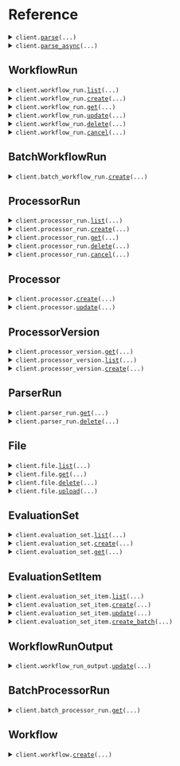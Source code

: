 # Reference
<details><summary><code>client.<a href="src/extend_ai/client.py">parse</a>(...)</code></summary>
<dl>
<dd>

#### 📝 Description

<dl>
<dd>

<dl>
<dd>

Parse files to get cleaned, chunked target content (e.g. markdown).

The Parse endpoint allows you to convert documents into structured, machine-readable formats with fine-grained control over the parsing process. This endpoint is ideal for extracting cleaned document content to be used as context for downstream processing, e.g. RAG pipelines, custom ingestion pipelines, embeddings classification, etc.

For more details, see the [Parse File guide](/product/parsing/parse).
</dd>
</dl>
</dd>
</dl>

#### 🔌 Usage

<dl>
<dd>

<dl>
<dd>

```python
from extend_ai import Extend
from extend_ai import ParseRequestFile
client = Extend(token="YOUR_TOKEN", )
client.parse(response_type="json", file=ParseRequestFile(), )

```
</dd>
</dl>
</dd>
</dl>

#### ⚙️ Parameters

<dl>
<dd>

<dl>
<dd>

**file:** `ParseRequestFile` — A file object containing either a URL or a fileId.
    
</dd>
</dl>

<dl>
<dd>

**response_type:** `typing.Optional[ParseRequestResponseType]` 

Controls the format of the response chunks. Defaults to `json` if not specified.
* `json` - Returns parsed outputs in the response body
* `url` - Return a presigned URL to the parsed content in the response body
    
</dd>
</dl>

<dl>
<dd>

**config:** `typing.Optional[ParseConfig]` 
    
</dd>
</dl>

<dl>
<dd>

**request_options:** `typing.Optional[RequestOptions]` — Request-specific configuration.
    
</dd>
</dl>
</dd>
</dl>


</dd>
</dl>
</details>

<details><summary><code>client.<a href="src/extend_ai/client.py">parse_async</a>(...)</code></summary>
<dl>
<dd>

#### 📝 Description

<dl>
<dd>

<dl>
<dd>

Parse files **asynchronously** to get cleaned, chunked target content (e.g. markdown).

The Parse Async endpoint allows you to convert documents into structured, machine-readable formats with fine-grained control over the parsing process. This endpoint is ideal for extracting cleaned document content to be used as context for downstream processing, e.g. RAG pipelines, custom ingestion pipelines, embeddings classification, etc.

Parse files asynchronously and get a parser run ID that can be used to check status and retrieve results with the [Get Parser Run](https://docs.extend.ai/2025-04-21/developers/api-reference/parse-endpoints/get-parser-run) endpoint.

This is useful for:
* Large files that may take longer to process
* Avoiding timeout issues with synchronous parsing.

For more details, see the [Parse File guide](/product/parsing/parse).
</dd>
</dl>
</dd>
</dl>

#### 🔌 Usage

<dl>
<dd>

<dl>
<dd>

```python
from extend_ai import Extend
from extend_ai import ParseAsyncRequestFile
client = Extend(token="YOUR_TOKEN", )
client.parse_async(file=ParseAsyncRequestFile(), )

```
</dd>
</dl>
</dd>
</dl>

#### ⚙️ Parameters

<dl>
<dd>

<dl>
<dd>

**file:** `ParseAsyncRequestFile` — A file object containing either a URL or a fileId.
    
</dd>
</dl>

<dl>
<dd>

**config:** `typing.Optional[ParseConfig]` 
    
</dd>
</dl>

<dl>
<dd>

**request_options:** `typing.Optional[RequestOptions]` — Request-specific configuration.
    
</dd>
</dl>
</dd>
</dl>


</dd>
</dl>
</details>

## WorkflowRun
<details><summary><code>client.workflow_run.<a href="src/extend_ai/workflow_run/client.py">list</a>(...)</code></summary>
<dl>
<dd>

#### 📝 Description

<dl>
<dd>

<dl>
<dd>

List runs of a Workflow. Workflows are sequences of steps that process files and data in a specific order to achieve a desired outcome. A WorkflowRun represents a single execution of a workflow against a file.
</dd>
</dl>
</dd>
</dl>

#### 🔌 Usage

<dl>
<dd>

<dl>
<dd>

```python
from extend_ai import Extend
client = Extend(token="YOUR_TOKEN", )
client.workflow_run.list(status="PENDING", workflow_id='workflowId', batch_id='batchId', file_name_contains='fileNameContains', sort_by="updatedAt", sort_dir="asc", next_page_token='xK9mLPqRtN3vS8wF5hB2cQ==:zWvUxYjM4nKpL7aDgE9HbTcR2mAyX3/Q+CNkfBSw1dZ=', max_page_size=1, )

```
</dd>
</dl>
</dd>
</dl>

#### ⚙️ Parameters

<dl>
<dd>

<dl>
<dd>

**status:** `typing.Optional[WorkflowStatus]` 

Filters workflow runs by their status. If not provided, no filter is applied.

 The status of a workflow run:
 * `"PENDING"` - The workflow run has not started yet
 * `"PROCESSING"` - The workflow run is in progress
 * `"NEEDS_REVIEW"` - The workflow run requires manual review
 * `"REJECTED"` - The workflow run was rejected during manual review
 * `"PROCESSED"` - The workflow run completed successfully
 * `"FAILED"` - The workflow run encountered an error
 * `"CANCELLED"` - The workflow run was cancelled
 * `"CANCELLING"` - The workflow run is being cancelled
    
</dd>
</dl>

<dl>
<dd>

**workflow_id:** `typing.Optional[str]` 

Filters workflow runs by the workflow ID. If not provided, runs for all workflows are returned.

Example: `"workflow_BMdfq_yWM3sT-ZzvCnA3f"`
    
</dd>
</dl>

<dl>
<dd>

**batch_id:** `typing.Optional[str]` 

Filters workflow runs by the batch ID. This is useful for fetching all runs for a given batch created via the [Batch Run Workflow](/developers/api-reference/workflow-endpoints/batch-run-workflow) endpoint.

Example: `"batch_7Ws31-F5"`
    
</dd>
</dl>

<dl>
<dd>

**file_name_contains:** `typing.Optional[str]` 

Filters workflow runs by the name of the file. Only returns workflow runs where the file name contains this string.

Example: `"invoice"`
    
</dd>
</dl>

<dl>
<dd>

**sort_by:** `typing.Optional[SortByEnum]` — Sorts the workflow runs by the given field.
    
</dd>
</dl>

<dl>
<dd>

**sort_dir:** `typing.Optional[SortDirEnum]` — Sorts the workflow runs in ascending or descending order. Ascending order means the earliest workflow run is returned first.
    
</dd>
</dl>

<dl>
<dd>

**next_page_token:** `typing.Optional[NextPageToken]` 
    
</dd>
</dl>

<dl>
<dd>

**max_page_size:** `typing.Optional[MaxPageSize]` 
    
</dd>
</dl>

<dl>
<dd>

**request_options:** `typing.Optional[RequestOptions]` — Request-specific configuration.
    
</dd>
</dl>
</dd>
</dl>


</dd>
</dl>
</details>

<details><summary><code>client.workflow_run.<a href="src/extend_ai/workflow_run/client.py">create</a>(...)</code></summary>
<dl>
<dd>

#### 📝 Description

<dl>
<dd>

<dl>
<dd>

Run a Workflow with files. A Workflow is a sequence of steps that process files and data in a specific order to achieve a desired outcome. A WorkflowRun will be created for each file processed. A WorkflowRun represents a single execution of a workflow against a file.
</dd>
</dl>
</dd>
</dl>

#### 🔌 Usage

<dl>
<dd>

<dl>
<dd>

```python
from extend_ai import Extend
client = Extend(token="YOUR_TOKEN", )
client.workflow_run.create(workflow_id='workflow_id_here', )

```
</dd>
</dl>
</dd>
</dl>

#### ⚙️ Parameters

<dl>
<dd>

<dl>
<dd>

**workflow_id:** `str` 

The ID of the workflow to run.

Example: `"workflow_BMdfq_yWM3sT-ZzvCnA3f"`
    
</dd>
</dl>

<dl>
<dd>

**files:** `typing.Optional[typing.Sequence[WorkflowRunFileInput]]` — An array of files to process through the workflow. Either the `files` array or `rawTexts` array must be provided. Supported file types can be found [here](/product/general/supported-file-types). There is a limit if 50 files that can be processed at once using this endpoint. If you wish to process more at a time, consider using the [Batch Run Workflow](/developers/api-reference/workflow-endpoints/batch-run-workflow) endpoint.
    
</dd>
</dl>

<dl>
<dd>

**raw_texts:** `typing.Optional[typing.Sequence[str]]` — An array of raw strings. Can be used in place of files when passing raw data. The raw data will be converted to `.txt` files and run through the workflow. If the data follows a specific format, it is recommended to use the files parameter instead. Either `files` or `rawTexts` must be provided.
    
</dd>
</dl>

<dl>
<dd>

**version:** `typing.Optional[str]` 

An optional version of the workflow that files will be run through. This number can be found when viewing the workflow on the Extend platform. When a version number is not supplied, the most recent published version of the workflow will be used. If no published versions exist, the draft version will be used. To run the `"draft"` version of a workflow, use `"draft"` as the version.

Examples:
- `"3"` - Run version 3 of the workflow
- `"draft"` - Run the draft version of the workflow
    
</dd>
</dl>

<dl>
<dd>

**priority:** `typing.Optional[int]` — An optional value used to determine the relative order of WorkflowRuns when rate limiting is in effect. Lower values will be prioritized before higher values.
    
</dd>
</dl>

<dl>
<dd>

**metadata:** `typing.Optional[JsonObject]` — A optional metadata object that can be assigned to a specific WorkflowRun to help identify it. It will be returned in the response and webhooks. You can place any arbitrary `key : value` pairs in this object.
    
</dd>
</dl>

<dl>
<dd>

**request_options:** `typing.Optional[RequestOptions]` — Request-specific configuration.
    
</dd>
</dl>
</dd>
</dl>


</dd>
</dl>
</details>

<details><summary><code>client.workflow_run.<a href="src/extend_ai/workflow_run/client.py">get</a>(...)</code></summary>
<dl>
<dd>

#### 📝 Description

<dl>
<dd>

<dl>
<dd>

Once a workflow has been run, you can check the status and output of a specific WorkflowRun.
</dd>
</dl>
</dd>
</dl>

#### 🔌 Usage

<dl>
<dd>

<dl>
<dd>

```python
from extend_ai import Extend
client = Extend(token="YOUR_TOKEN", )
client.workflow_run.get(workflow_run_id='workflow_run_id_here', )

```
</dd>
</dl>
</dd>
</dl>

#### ⚙️ Parameters

<dl>
<dd>

<dl>
<dd>

**workflow_run_id:** `str` 

The ID of the WorkflowRun that was outputted after a Workflow was run through the API.

Example: `"workflow_run_8k9m-xyzAB_Pqrst-Nvw4"`
    
</dd>
</dl>

<dl>
<dd>

**request_options:** `typing.Optional[RequestOptions]` — Request-specific configuration.
    
</dd>
</dl>
</dd>
</dl>


</dd>
</dl>
</details>

<details><summary><code>client.workflow_run.<a href="src/extend_ai/workflow_run/client.py">update</a>(...)</code></summary>
<dl>
<dd>

#### 📝 Description

<dl>
<dd>

<dl>
<dd>

You can update the name and metadata of an in progress WorkflowRun at any time using this endpoint.
</dd>
</dl>
</dd>
</dl>

#### 🔌 Usage

<dl>
<dd>

<dl>
<dd>

```python
from extend_ai import Extend
client = Extend(token="YOUR_TOKEN", )
client.workflow_run.update(workflow_run_id='workflow_run_id_here', )

```
</dd>
</dl>
</dd>
</dl>

#### ⚙️ Parameters

<dl>
<dd>

<dl>
<dd>

**workflow_run_id:** `str` 

The ID of the WorkflowRun. This ID will start with "workflow_run". This ID can be found in the API response when creating a Workflow Run, or in the "history" tab of a workflow on the Extend platform.

Example: `"workflow_run_8k9m-xyzAB_Pqrst-Nvw4"`
    
</dd>
</dl>

<dl>
<dd>

**name:** `typing.Optional[str]` — An optional name that can be assigned to a specific WorkflowRun
    
</dd>
</dl>

<dl>
<dd>

**metadata:** `typing.Optional[JsonObject]` 

A metadata object that can be assigned to a specific WorkflowRun. If metadata already exists on this WorkflowRun, the newly incoming metadata will be merged with the existing metadata, with the incoming metadata taking field precedence.

You can include any arbitrary `key : value` pairs in this object.
    
</dd>
</dl>

<dl>
<dd>

**request_options:** `typing.Optional[RequestOptions]` — Request-specific configuration.
    
</dd>
</dl>
</dd>
</dl>


</dd>
</dl>
</details>

<details><summary><code>client.workflow_run.<a href="src/extend_ai/workflow_run/client.py">delete</a>(...)</code></summary>
<dl>
<dd>

#### 📝 Description

<dl>
<dd>

<dl>
<dd>

Delete a workflow run and all associated data from Extend. This operation is permanent and cannot be undone.

This endpoint can be used if you'd like to manage data retention on your own rather than automated data retention policies. Or make one-off deletions for your downstream customers.
</dd>
</dl>
</dd>
</dl>

#### 🔌 Usage

<dl>
<dd>

<dl>
<dd>

```python
from extend_ai import Extend
client = Extend(token="YOUR_TOKEN", )
client.workflow_run.delete(workflow_run_id='workflow_run_id_here', )

```
</dd>
</dl>
</dd>
</dl>

#### ⚙️ Parameters

<dl>
<dd>

<dl>
<dd>

**workflow_run_id:** `str` 

The ID of the workflow run to delete.

Example: `"workflow_run_xKm9pNv3qWsY_jL2tR5Dh"`
    
</dd>
</dl>

<dl>
<dd>

**request_options:** `typing.Optional[RequestOptions]` — Request-specific configuration.
    
</dd>
</dl>
</dd>
</dl>


</dd>
</dl>
</details>

<details><summary><code>client.workflow_run.<a href="src/extend_ai/workflow_run/client.py">cancel</a>(...)</code></summary>
<dl>
<dd>

#### 📝 Description

<dl>
<dd>

<dl>
<dd>

Cancel a running workflow run by its ID. This endpoint allows you to stop a workflow run that is currently in progress.

Note: Only workflow runs with a status of `PROCESSING` or `PENDING` can be cancelled. Workflow runs that are completed, failed, in review, rejected, or already cancelled cannot be cancelled.
</dd>
</dl>
</dd>
</dl>

#### 🔌 Usage

<dl>
<dd>

<dl>
<dd>

```python
from extend_ai import Extend
client = Extend(token="YOUR_TOKEN", )
client.workflow_run.cancel(workflow_run_id='workflow_run_id_here', )

```
</dd>
</dl>
</dd>
</dl>

#### ⚙️ Parameters

<dl>
<dd>

<dl>
<dd>

**workflow_run_id:** `str` 

The ID of the workflow run to cancel.

Example: `"workflow_run_xKm9pNv3qWsY_jL2tR5Dh"`
    
</dd>
</dl>

<dl>
<dd>

**request_options:** `typing.Optional[RequestOptions]` — Request-specific configuration.
    
</dd>
</dl>
</dd>
</dl>


</dd>
</dl>
</details>

## BatchWorkflowRun
<details><summary><code>client.batch_workflow_run.<a href="src/extend_ai/batch_workflow_run/client.py">create</a>(...)</code></summary>
<dl>
<dd>

#### 📝 Description

<dl>
<dd>

<dl>
<dd>

This endpoint allows you to efficiently initiate large batches of workflow runs in a single request (up to 1,000 in a single request, but you can queue up multiple batches in rapid succession). It accepts an array of inputs, each containing a file and metadata pair. The primary use case for this endpoint is for doing large bulk runs of >1000 files at a time that can process over the course of a few hours without needing to manage rate limits that would likely occur using the primary run endpoint.

Unlike the single [Run Workflow](/developers/api-reference/workflow-endpoints/run-workflow) endpoint which returns the details of the created workflow runs immediately, this batch endpoint returns a `batchId`.

Our recommended usage pattern is to integrate with [Webhooks](/product/webhooks/configuration) for consuming results, using the `metadata` and `batchId` to match up results to the original inputs in your downstream systems. However, you can integrate in a polling mechanism by using a combination of the [List Workflow Runs](https://docs.extend.ai/2025-04-21/developers/api-reference/workflow-endpoints/list-workflow-runs) endpoint to fetch all runs via a batch, and then [Get Workflow Run](https://docs.extend.ai/2025-04-21/developers/api-reference/workflow-endpoints/get-workflow-run) to fetch the full outputs each run.

**Priority:** All workflow runs created through this batch endpoint are automatically assigned a priority of 90.

**Processing and Monitoring:**
Upon successful submission, the endpoint returns a `batchId`. The individual workflow runs are then queued for processing.

- **Monitoring:** Track the progress and consume results of individual runs using [Webhooks](/product/webhooks/configuration). Subscribe to events like `workflow_run.completed`, `workflow_run.failed`, etc. The webhook payload for these events will include the corresponding `batchId` and the `metadata` you provided for each input.
- **Fetching Results:** You can also use the [List Workflow Runs](https://docs.extend.ai/2025-04-21/developers/api-reference/workflow-endpoints/list-workflow-runs) endpoint and filter using the `batchId` query param.
</dd>
</dl>
</dd>
</dl>

#### 🔌 Usage

<dl>
<dd>

<dl>
<dd>

```python
from extend_ai import Extend
from extend_ai.batch_workflow_run import BatchWorkflowRunCreateRequestInputsItem
client = Extend(token="YOUR_TOKEN", )
client.batch_workflow_run.create(workflow_id='workflow_id_here', inputs=[BatchWorkflowRunCreateRequestInputsItem()], )

```
</dd>
</dl>
</dd>
</dl>

#### ⚙️ Parameters

<dl>
<dd>

<dl>
<dd>

**workflow_id:** `str` 

The ID of the workflow to run. This ID will start with "workflow_". This ID can be found viewing the workflow on the Extend platform.

Example: `"workflow_BMdfq_yWM3sT-ZzvCnA3f"`
    
</dd>
</dl>

<dl>
<dd>

**inputs:** `typing.Sequence[BatchWorkflowRunCreateRequestInputsItem]` — An array of input objects to be processed by the workflow. Each object represents a single workflow run to be created. The array must contain at least 1 input and at most 1000 inputs.
    
</dd>
</dl>

<dl>
<dd>

**version:** `typing.Optional[str]` — An optional version of the workflow to use. This can be a specific version number (e.g., `"1"`, `"2"`) found on the Extend platform, or `"draft"` to use the current unpublished draft version. When a version is not supplied, the latest deployed version of the workflow will be used. If no deployed version exists, the draft version will be used.
    
</dd>
</dl>

<dl>
<dd>

**request_options:** `typing.Optional[RequestOptions]` — Request-specific configuration.
    
</dd>
</dl>
</dd>
</dl>


</dd>
</dl>
</details>

## ProcessorRun
<details><summary><code>client.processor_run.<a href="src/extend_ai/processor_run/client.py">list</a>(...)</code></summary>
<dl>
<dd>

#### 📝 Description

<dl>
<dd>

<dl>
<dd>

List runs of a Processor. A ProcessorRun represents a single execution of a processor against a file.
</dd>
</dl>
</dd>
</dl>

#### 🔌 Usage

<dl>
<dd>

<dl>
<dd>

```python
from extend_ai import Extend
client = Extend(token="YOUR_TOKEN", )
client.processor_run.list(status="PENDING", processor_id='processorId', processor_type="EXTRACT", source_id='sourceId', source="ADMIN", file_name_contains='fileNameContains', sort_by="updatedAt", sort_dir="asc", next_page_token='xK9mLPqRtN3vS8wF5hB2cQ==:zWvUxYjM4nKpL7aDgE9HbTcR2mAyX3/Q+CNkfBSw1dZ=', max_page_size=1, )

```
</dd>
</dl>
</dd>
</dl>

#### ⚙️ Parameters

<dl>
<dd>

<dl>
<dd>

**status:** `typing.Optional[ProcessorStatus]` 

Filters processor runs by their status. If not provided, no filter is applied.

 The status of a processor run:
 * `"PENDING"` - The processor run has not started yet
 * `"PROCESSING"` - The processor run is in progress
 * `"PROCESSED"` - The processor run completed successfully
 * `"FAILED"` - The processor run encountered an error
 * `"CANCELLED"` - The processor run was cancelled
    
</dd>
</dl>

<dl>
<dd>

**processor_id:** `typing.Optional[str]` 

Filters processor runs by the processor ID. If not provided, runs for all processors are returned.

Example: `"dp_BMdfq_yWM3sT-ZzvCnA3f"`
    
</dd>
</dl>

<dl>
<dd>

**processor_type:** `typing.Optional[ProcessorType]` 

Filters processor runs by the processor type. If not provided, runs for all processor types are returned.

Example: `"EXTRACT"`
    
</dd>
</dl>

<dl>
<dd>

**source_id:** `typing.Optional[str]` 

Filters processor runs by the source ID. The source ID corresponds to the entity that created the processor run.

Example: `"workflow_run_123"`
    
</dd>
</dl>

<dl>
<dd>

**source:** `typing.Optional[ProcessorRunListRequestSource]` 

Filters processor runs by the source that created them. If not provided, runs from all sources are returned.

The source of the processor run:
* `"ADMIN"` - Created by admin
* `"BATCH_PROCESSOR_RUN"` - Created from a batch processor run
* `"PLAYGROUND"` - Created from playground
* `"WORKFLOW_CONFIGURATION"` - Created from workflow configuration
* `"WORKFLOW_RUN"` - Created from a workflow run
* `"STUDIO"` - Created from Studio
* `"API"` - Created via API
 
    
</dd>
</dl>

<dl>
<dd>

**file_name_contains:** `typing.Optional[str]` 

Filters processor runs by the name of the file. Only returns processor runs where the file name contains this string.

Example: `"invoice"`
    
</dd>
</dl>

<dl>
<dd>

**sort_by:** `typing.Optional[SortByEnum]` — Sorts the processor runs by the given field.
    
</dd>
</dl>

<dl>
<dd>

**sort_dir:** `typing.Optional[SortDirEnum]` — Sorts the processor runs in ascending or descending order. Ascending order means the earliest processor run is returned first.
    
</dd>
</dl>

<dl>
<dd>

**next_page_token:** `typing.Optional[NextPageToken]` 
    
</dd>
</dl>

<dl>
<dd>

**max_page_size:** `typing.Optional[MaxPageSize]` 
    
</dd>
</dl>

<dl>
<dd>

**request_options:** `typing.Optional[RequestOptions]` — Request-specific configuration.
    
</dd>
</dl>
</dd>
</dl>


</dd>
</dl>
</details>

<details><summary><code>client.processor_run.<a href="src/extend_ai/processor_run/client.py">create</a>(...)</code></summary>
<dl>
<dd>

#### 📝 Description

<dl>
<dd>

<dl>
<dd>

Run processors (extraction, classification, splitting, etc.) on a given document.

**Synchronous vs Asynchronous Processing:**
- **Asynchronous (default)**: Returns immediately with `PROCESSING` status. Use webhooks or polling to get results.
- **Synchronous**: Set `sync: true` to wait for completion and get final results in the response (5-minute timeout).

**For asynchronous processing:**
- You can [configure webhooks](https://docs.extend.ai/2025-04-21/developers/webhooks/configuration) to receive notifications when a processor run is complete or failed.
- Or you can [poll the get endpoint](https://docs.extend.ai/2025-04-21/developers/api-reference/processor-endpoints/get-processor-run) for updates on the status of the processor run.
</dd>
</dl>
</dd>
</dl>

#### 🔌 Usage

<dl>
<dd>

<dl>
<dd>

```python
from extend_ai import Extend
client = Extend(token="YOUR_TOKEN", )
client.processor_run.create(processor_id='processor_id_here', )

```
</dd>
</dl>
</dd>
</dl>

#### ⚙️ Parameters

<dl>
<dd>

<dl>
<dd>

**processor_id:** `ProcessorId` 
    
</dd>
</dl>

<dl>
<dd>

**version:** `typing.Optional[str]` 

An optional version of the processor to use. When not supplied, the most recent published version of the processor will be used. Special values include:
- `"latest"` for the most recent published version. If there are no published versions, the draft version will be used.
- `"draft"` for the draft version.
- Specific version numbers corresponding to versions your team has published, e.g. `"1.0"`, `"2.2"`, etc.
    
</dd>
</dl>

<dl>
<dd>

**file:** `typing.Optional[ProcessorRunFileInput]` — The file to be processed. One of `file` or `rawText` must be provided. Supported file types can be found [here](/product/general/supported-file-types).
    
</dd>
</dl>

<dl>
<dd>

**raw_text:** `typing.Optional[str]` — A raw string to be processed. Can be used in place of file when passing raw text data streams. One of `file` or `rawText` must be provided.
    
</dd>
</dl>

<dl>
<dd>

**sync:** `typing.Optional[bool]` 

Whether to run the processor synchronously. When `true`, the request will wait for the processor run to complete and return the final results. When `false` (default), the request returns immediately with a `PROCESSING` status, and you can poll for completion or use webhooks. For production use cases, we recommending leaving sync off and building around an async integration for more resiliency, unless your use case is predictably fast (e.g. sub < 30 seconds) run time or otherwise have integration constraints that require a synchronous API.

**Timeout**: Synchronous requests have a 5-minute timeout. If the processor run takes longer, it will continue processing asynchronously and you can retrieve the results via the GET endpoint.
    
</dd>
</dl>

<dl>
<dd>

**priority:** `typing.Optional[int]` — An optional value used to determine the relative order of ProcessorRuns when rate limiting is in effect. Lower values will be prioritized before higher values.
    
</dd>
</dl>

<dl>
<dd>

**metadata:** `typing.Optional[JsonObject]` — An optional object that can be passed in to identify the run of the document processor. It will be returned back to you in the response and webhooks.
    
</dd>
</dl>

<dl>
<dd>

**config:** `typing.Optional[ProcessorRunCreateRequestConfig]` — The configuration for the processor run. If this is provided, this config will be used. If not provided, the config for the specific version you provide will be used. The type of configuration must match the processor type.
    
</dd>
</dl>

<dl>
<dd>

**request_options:** `typing.Optional[RequestOptions]` — Request-specific configuration.
    
</dd>
</dl>
</dd>
</dl>


</dd>
</dl>
</details>

<details><summary><code>client.processor_run.<a href="src/extend_ai/processor_run/client.py">get</a>(...)</code></summary>
<dl>
<dd>

#### 📝 Description

<dl>
<dd>

<dl>
<dd>

Retrieve details about a specific processor run, including its status, outputs, and any edits made during review.

A common use case for this endpoint is to poll for the status and final output of an async processor run when using the [Run Processor](https://docs.extend.ai/2025-04-21/developers/api-reference/processor-endpoints/run-processor) endpoint. For instance, if you do not want to not configure webhooks to receive the output via completion/failure events.
</dd>
</dl>
</dd>
</dl>

#### 🔌 Usage

<dl>
<dd>

<dl>
<dd>

```python
from extend_ai import Extend
client = Extend(token="YOUR_TOKEN", )
client.processor_run.get(id='processor_run_id_here', )

```
</dd>
</dl>
</dd>
</dl>

#### ⚙️ Parameters

<dl>
<dd>

<dl>
<dd>

**id:** `str` 

The unique identifier for this processor run.

Example: `"dpr_Xj8mK2pL9nR4vT7qY5wZ"`
    
</dd>
</dl>

<dl>
<dd>

**request_options:** `typing.Optional[RequestOptions]` — Request-specific configuration.
    
</dd>
</dl>
</dd>
</dl>


</dd>
</dl>
</details>

<details><summary><code>client.processor_run.<a href="src/extend_ai/processor_run/client.py">delete</a>(...)</code></summary>
<dl>
<dd>

#### 📝 Description

<dl>
<dd>

<dl>
<dd>

Delete a processor run and all associated data from Extend. This operation is permanent and cannot be undone.

This endpoint can be used if you'd like to manage data retention on your own rather than automated data retention policies. Or make one-off deletions for your downstream customers.
</dd>
</dl>
</dd>
</dl>

#### 🔌 Usage

<dl>
<dd>

<dl>
<dd>

```python
from extend_ai import Extend
client = Extend(token="YOUR_TOKEN", )
client.processor_run.delete(id='processor_run_id_here', )

```
</dd>
</dl>
</dd>
</dl>

#### ⚙️ Parameters

<dl>
<dd>

<dl>
<dd>

**id:** `str` 

The ID of the processor run to delete.

Example: `"dpr_Xj8mK2pL9nR4vT7qY5wZ"`
    
</dd>
</dl>

<dl>
<dd>

**request_options:** `typing.Optional[RequestOptions]` — Request-specific configuration.
    
</dd>
</dl>
</dd>
</dl>


</dd>
</dl>
</details>

<details><summary><code>client.processor_run.<a href="src/extend_ai/processor_run/client.py">cancel</a>(...)</code></summary>
<dl>
<dd>

#### 📝 Description

<dl>
<dd>

<dl>
<dd>

Cancel a running processor run by its ID. This endpoint allows you to stop a processor run that is currently in progress.

Note: Only processor runs with a status of `"PROCESSING"` can be cancelled. Processor runs that have already completed, failed, or been cancelled cannot be cancelled again.
</dd>
</dl>
</dd>
</dl>

#### 🔌 Usage

<dl>
<dd>

<dl>
<dd>

```python
from extend_ai import Extend
client = Extend(token="YOUR_TOKEN", )
client.processor_run.cancel(id='processor_run_id_here', )

```
</dd>
</dl>
</dd>
</dl>

#### ⚙️ Parameters

<dl>
<dd>

<dl>
<dd>

**id:** `str` 

The unique identifier for the processor run to cancel.

Example: `"dpr_Xj8mK2pL9nR4vT7qY5wZ"`
    
</dd>
</dl>

<dl>
<dd>

**request_options:** `typing.Optional[RequestOptions]` — Request-specific configuration.
    
</dd>
</dl>
</dd>
</dl>


</dd>
</dl>
</details>

## Processor
<details><summary><code>client.processor.<a href="src/extend_ai/processor/client.py">create</a>(...)</code></summary>
<dl>
<dd>

#### 📝 Description

<dl>
<dd>

<dl>
<dd>

Create a new processor in Extend, optionally cloning from an existing processor
</dd>
</dl>
</dd>
</dl>

#### 🔌 Usage

<dl>
<dd>

<dl>
<dd>

```python
from extend_ai import Extend
client = Extend(token="YOUR_TOKEN", )
client.processor.create(name='My Processor Name', type="EXTRACT", )

```
</dd>
</dl>
</dd>
</dl>

#### ⚙️ Parameters

<dl>
<dd>

<dl>
<dd>

**name:** `str` — The name of the new processor
    
</dd>
</dl>

<dl>
<dd>

**type:** `ProcessorType` 
    
</dd>
</dl>

<dl>
<dd>

**clone_processor_id:** `typing.Optional[str]` 

The ID of an existing processor to clone. One of `cloneProcessorId` or `config` must be provided.

Example: `"dp_Xj8mK2pL9nR4vT7qY5wZ"`
    
</dd>
</dl>

<dl>
<dd>

**config:** `typing.Optional[ProcessorCreateRequestConfig]` — The configuration for the processor. The type of configuration must match the processor type. One of `cloneProcessorId` or `config` must be provided.
    
</dd>
</dl>

<dl>
<dd>

**request_options:** `typing.Optional[RequestOptions]` — Request-specific configuration.
    
</dd>
</dl>
</dd>
</dl>


</dd>
</dl>
</details>

<details><summary><code>client.processor.<a href="src/extend_ai/processor/client.py">update</a>(...)</code></summary>
<dl>
<dd>

#### 📝 Description

<dl>
<dd>

<dl>
<dd>

Update an existing processor in Extend
</dd>
</dl>
</dd>
</dl>

#### 🔌 Usage

<dl>
<dd>

<dl>
<dd>

```python
from extend_ai import Extend
client = Extend(token="YOUR_TOKEN", )
client.processor.update(id='processor_id_here', )

```
</dd>
</dl>
</dd>
</dl>

#### ⚙️ Parameters

<dl>
<dd>

<dl>
<dd>

**id:** `str` 

The ID of the processor to update.

Example: `"dp_Xj8mK2pL9nR4vT7qY5wZ"`
    
</dd>
</dl>

<dl>
<dd>

**name:** `typing.Optional[str]` — The new name for the processor
    
</dd>
</dl>

<dl>
<dd>

**config:** `typing.Optional[ProcessorUpdateRequestConfig]` 

The new configuration for the processor. The type of configuration must match the processor type:
* For classification processors, use `ClassificationConfig`
* For extraction processors, use `ExtractionConfig`
* For splitter processors, use `SplitterConfig`
    
</dd>
</dl>

<dl>
<dd>

**request_options:** `typing.Optional[RequestOptions]` — Request-specific configuration.
    
</dd>
</dl>
</dd>
</dl>


</dd>
</dl>
</details>

## ProcessorVersion
<details><summary><code>client.processor_version.<a href="src/extend_ai/processor_version/client.py">get</a>(...)</code></summary>
<dl>
<dd>

#### 📝 Description

<dl>
<dd>

<dl>
<dd>

Retrieve a specific version of a processor in Extend
</dd>
</dl>
</dd>
</dl>

#### 🔌 Usage

<dl>
<dd>

<dl>
<dd>

```python
from extend_ai import Extend
client = Extend(token="YOUR_TOKEN", )
client.processor_version.get(processor_id='processor_id_here', processor_version_id='processor_version_id_here', )

```
</dd>
</dl>
</dd>
</dl>

#### ⚙️ Parameters

<dl>
<dd>

<dl>
<dd>

**processor_id:** `str` 

The ID of the processor.

Example: `"dp_Xj8mK2pL9nR4vT7qY5wZ"`
    
</dd>
</dl>

<dl>
<dd>

**processor_version_id:** `str` 

The ID of the specific processor version to retrieve.

Example: `"dpv_QYk6jgHA_8CsO8rVWhyNC"`
    
</dd>
</dl>

<dl>
<dd>

**request_options:** `typing.Optional[RequestOptions]` — Request-specific configuration.
    
</dd>
</dl>
</dd>
</dl>


</dd>
</dl>
</details>

<details><summary><code>client.processor_version.<a href="src/extend_ai/processor_version/client.py">list</a>(...)</code></summary>
<dl>
<dd>

#### 📝 Description

<dl>
<dd>

<dl>
<dd>

This endpoint allows you to fetch all versions of a given processor, including the current `draft` version.

Versions are typically returned in descending order of creation (newest first), but this should be confirmed in the actual implementation.
The `draft` version is the latest unpublished version of the processor, which can be published to create a new version. It might not have any changes from the last published version.
</dd>
</dl>
</dd>
</dl>

#### 🔌 Usage

<dl>
<dd>

<dl>
<dd>

```python
from extend_ai import Extend
client = Extend(token="YOUR_TOKEN", )
client.processor_version.list(id='processor_id_here', )

```
</dd>
</dl>
</dd>
</dl>

#### ⚙️ Parameters

<dl>
<dd>

<dl>
<dd>

**id:** `str` 

The ID of the processor to retrieve versions for.

Example: `"dp_Xj8mK2pL9nR4vT7qY5wZ"`
    
</dd>
</dl>

<dl>
<dd>

**request_options:** `typing.Optional[RequestOptions]` — Request-specific configuration.
    
</dd>
</dl>
</dd>
</dl>


</dd>
</dl>
</details>

<details><summary><code>client.processor_version.<a href="src/extend_ai/processor_version/client.py">create</a>(...)</code></summary>
<dl>
<dd>

#### 📝 Description

<dl>
<dd>

<dl>
<dd>

This endpoint allows you to publish a new version of an existing processor. Publishing a new version creates a snapshot of the processor's current configuration and makes it available for use in workflows.

Publishing a new version does not automatically update existing workflows using this processor. You may need to manually update workflows to use the new version if desired.
</dd>
</dl>
</dd>
</dl>

#### 🔌 Usage

<dl>
<dd>

<dl>
<dd>

```python
from extend_ai import Extend
client = Extend(token="YOUR_TOKEN", )
client.processor_version.create(id='processor_id_here', release_type="major", )

```
</dd>
</dl>
</dd>
</dl>

#### ⚙️ Parameters

<dl>
<dd>

<dl>
<dd>

**id:** `str` 

The ID of the processor to publish a new version for.

Example: `"dp_Xj8mK2pL9nR4vT7qY5wZ"`
    
</dd>
</dl>

<dl>
<dd>

**release_type:** `ProcessorVersionCreateRequestReleaseType` — The type of release for this version. The two options are "major" and "minor", which will increment the version number accordingly.
    
</dd>
</dl>

<dl>
<dd>

**description:** `typing.Optional[str]` — A description of the changes in this version. This helps track the evolution of the processor over time.
    
</dd>
</dl>

<dl>
<dd>

**config:** `typing.Optional[ProcessorVersionCreateRequestConfig]` — The configuration for this version of the processor. The type of configuration must match the processor type.
    
</dd>
</dl>

<dl>
<dd>

**request_options:** `typing.Optional[RequestOptions]` — Request-specific configuration.
    
</dd>
</dl>
</dd>
</dl>


</dd>
</dl>
</details>

## ParserRun
<details><summary><code>client.parser_run.<a href="src/extend_ai/parser_run/client.py">get</a>(...)</code></summary>
<dl>
<dd>

#### 📝 Description

<dl>
<dd>

<dl>
<dd>

Retrieve the status and results of a parser run.

Use this endpoint to get results for a parser run that has already completed, or to check on the status of an asynchronous parser run initiated via the [Parse File Asynchronously](https://docs.extend.ai/2025-04-21/developers/api-reference/parse-endpoints/parse-file-async) endpoint.

If parsing is still in progress, you'll receive a response with just the status. Once complete, you'll receive the full parsed content in the response.
</dd>
</dl>
</dd>
</dl>

#### 🔌 Usage

<dl>
<dd>

<dl>
<dd>

```python
from extend_ai import Extend
client = Extend(token="YOUR_TOKEN", )
client.parser_run.get(id='parser_run_id_here', response_type="json", )

```
</dd>
</dl>
</dd>
</dl>

#### ⚙️ Parameters

<dl>
<dd>

<dl>
<dd>

**id:** `str` 

The unique identifier for the parser run.

Example: `"parser_run_xK9mLPqRtN3vS8wF5hB2cQ"`
    
</dd>
</dl>

<dl>
<dd>

**response_type:** `typing.Optional[ParserRunGetRequestResponseType]` 

Controls the format of the response chunks. Defaults to `json` if not specified.
* `json` - Returns chunks with inline content
* `url` - Returns chunks with presigned URLs to content instead of inline data
    
</dd>
</dl>

<dl>
<dd>

**request_options:** `typing.Optional[RequestOptions]` — Request-specific configuration.
    
</dd>
</dl>
</dd>
</dl>


</dd>
</dl>
</details>

<details><summary><code>client.parser_run.<a href="src/extend_ai/parser_run/client.py">delete</a>(...)</code></summary>
<dl>
<dd>

#### 📝 Description

<dl>
<dd>

<dl>
<dd>

Delete a parser run and all associated data from Extend. This operation is permanent and cannot be undone.

This endpoint can be used if you'd like to manage data retention on your own rather than automated data retention policies. Or make one-off deletions for your downstream customers.
</dd>
</dl>
</dd>
</dl>

#### 🔌 Usage

<dl>
<dd>

<dl>
<dd>

```python
from extend_ai import Extend
client = Extend(token="YOUR_TOKEN", )
client.parser_run.delete(id='parser_run_id_here', )

```
</dd>
</dl>
</dd>
</dl>

#### ⚙️ Parameters

<dl>
<dd>

<dl>
<dd>

**id:** `str` 

The ID of the parser run to delete.

Example: `"parser_run_xK9mLPqRtN3vS8wF5hB2cQ"`
    
</dd>
</dl>

<dl>
<dd>

**request_options:** `typing.Optional[RequestOptions]` — Request-specific configuration.
    
</dd>
</dl>
</dd>
</dl>


</dd>
</dl>
</details>

## File
<details><summary><code>client.file.<a href="src/extend_ai/file/client.py">list</a>(...)</code></summary>
<dl>
<dd>

#### 📝 Description

<dl>
<dd>

<dl>
<dd>

List files in your account. Files represent documents that have been uploaded to Extend. This endpoint returns a paginated response. You can use the `nextPageToken` to fetch subsequent results.
</dd>
</dl>
</dd>
</dl>

#### 🔌 Usage

<dl>
<dd>

<dl>
<dd>

```python
from extend_ai import Extend
client = Extend(token="YOUR_TOKEN", )
client.file.list(name_contains='nameContains', sort_dir="asc", next_page_token='xK9mLPqRtN3vS8wF5hB2cQ==:zWvUxYjM4nKpL7aDgE9HbTcR2mAyX3/Q+CNkfBSw1dZ=', max_page_size=1, )

```
</dd>
</dl>
</dd>
</dl>

#### ⚙️ Parameters

<dl>
<dd>

<dl>
<dd>

**name_contains:** `typing.Optional[str]` 

Filters files to only include those that contain the given string in the name.

Example: `"invoice"`
    
</dd>
</dl>

<dl>
<dd>

**sort_dir:** `typing.Optional[SortDirEnum]` — Sorts the files in ascending or descending order. Ascending order means the earliest file is returned first.
    
</dd>
</dl>

<dl>
<dd>

**next_page_token:** `typing.Optional[NextPageToken]` 
    
</dd>
</dl>

<dl>
<dd>

**max_page_size:** `typing.Optional[MaxPageSize]` 
    
</dd>
</dl>

<dl>
<dd>

**request_options:** `typing.Optional[RequestOptions]` — Request-specific configuration.
    
</dd>
</dl>
</dd>
</dl>


</dd>
</dl>
</details>

<details><summary><code>client.file.<a href="src/extend_ai/file/client.py">get</a>(...)</code></summary>
<dl>
<dd>

#### 📝 Description

<dl>
<dd>

<dl>
<dd>

Fetch a file by its ID to obtain additional details and the raw file content.
</dd>
</dl>
</dd>
</dl>

#### 🔌 Usage

<dl>
<dd>

<dl>
<dd>

```python
from extend_ai import Extend
client = Extend(token="YOUR_TOKEN", )
client.file.get(id='file_id_here', raw_text=True, markdown=True, html=True, )

```
</dd>
</dl>
</dd>
</dl>

#### ⚙️ Parameters

<dl>
<dd>

<dl>
<dd>

**id:** `str` 

Extend's ID for the file. It will always start with `"file_"`. This ID is returned when creating a new File, or the value on the `fileId` field in a WorkflowRun.

Example: `"file_Xj8mK2pL9nR4vT7qY5wZ"`
    
</dd>
</dl>

<dl>
<dd>

**raw_text:** `typing.Optional[bool]` — If set to true, the raw text content of the file will be included in the response. This is useful for indexing text-based files like PDFs, Word Documents, etc.
    
</dd>
</dl>

<dl>
<dd>

**markdown:** `typing.Optional[bool]` 

If set to true, the markdown content of the file will be included in the response. This is useful for indexing very clean content into RAG pipelines for files like PDFs, Word Documents, etc.

Only available for files with a type of PDF, IMG, or .doc/.docx files that were auto-converted to PDFs.
    
</dd>
</dl>

<dl>
<dd>

**html:** `typing.Optional[bool]` 

If set to true, the html content of the file will be included in the response. This is useful for indexing html content into RAG pipelines.

Only available for files with a type of DOCX.
    
</dd>
</dl>

<dl>
<dd>

**request_options:** `typing.Optional[RequestOptions]` — Request-specific configuration.
    
</dd>
</dl>
</dd>
</dl>


</dd>
</dl>
</details>

<details><summary><code>client.file.<a href="src/extend_ai/file/client.py">delete</a>(...)</code></summary>
<dl>
<dd>

#### 📝 Description

<dl>
<dd>

<dl>
<dd>

Delete a file and all associated data from Extend. This operation is permanent and cannot be undone.

This endpoint can be used if you'd like to manage data retention on your own rather than automated data retention policies. Or make one-off deletions for your downstream customers.
</dd>
</dl>
</dd>
</dl>

#### 🔌 Usage

<dl>
<dd>

<dl>
<dd>

```python
from extend_ai import Extend
client = Extend(token="YOUR_TOKEN", )
client.file.delete(id='file_id_here', )

```
</dd>
</dl>
</dd>
</dl>

#### ⚙️ Parameters

<dl>
<dd>

<dl>
<dd>

**id:** `str` 

The ID of the file to delete.

Example: `"file_xK9mLPqRtN3vS8wF5hB2cQ"`
    
</dd>
</dl>

<dl>
<dd>

**request_options:** `typing.Optional[RequestOptions]` — Request-specific configuration.
    
</dd>
</dl>
</dd>
</dl>


</dd>
</dl>
</details>

<details><summary><code>client.file.<a href="src/extend_ai/file/client.py">upload</a>(...)</code></summary>
<dl>
<dd>

#### 📝 Description

<dl>
<dd>

<dl>
<dd>

Upload and create a new file in Extend.

This endpoint accepts file contents and registers them as a File in Extend, which can be used for [running workflows](https://docs.extend.ai/2025-04-21/developers/api-reference/workflow-endpoints/run-workflow), [creating evaluation set items](https://docs.extend.ai/2025-04-21/developers/api-reference/evaluation-set-endpoints/bulk-create-evaluation-set-items), [parsing](https://docs.extend.ai/2025-04-21/developers/api-reference/parse-endpoints/parse-file), etc.

If an uploaded file is detected as a Word or PowerPoint document, it will be automatically converted to a PDF.

Supported file types can be found [here](/product/general/supported-file-types).

This endpoint requires multipart form encoding. Most HTTP clients will handle this encoding automatically (see the examples).
</dd>
</dl>
</dd>
</dl>

#### 🔌 Usage

<dl>
<dd>

<dl>
<dd>

```python
from extend_ai import Extend
client = Extend(token="YOUR_TOKEN", )
client.file.upload()

```
</dd>
</dl>
</dd>
</dl>

#### ⚙️ Parameters

<dl>
<dd>

<dl>
<dd>

**file:** `from __future__ import annotations
core.File` — See core.File for more documentation
    
</dd>
</dl>

<dl>
<dd>

**request_options:** `typing.Optional[RequestOptions]` — Request-specific configuration.
    
</dd>
</dl>
</dd>
</dl>


</dd>
</dl>
</details>

## EvaluationSet
<details><summary><code>client.evaluation_set.<a href="src/extend_ai/evaluation_set/client.py">list</a>(...)</code></summary>
<dl>
<dd>

#### 📝 Description

<dl>
<dd>

<dl>
<dd>

List evaluation sets in your account. You can use the `processorId` parameter to filter evaluation sets by processor. 

This endpoint returns a paginated response. You can use the `nextPageToken` to fetch subsequent results.
</dd>
</dl>
</dd>
</dl>

#### 🔌 Usage

<dl>
<dd>

<dl>
<dd>

```python
from extend_ai import Extend
client = Extend(token="YOUR_TOKEN", )
client.evaluation_set.list(processor_id='processor_id_here', sort_by="updatedAt", sort_dir="asc", next_page_token='xK9mLPqRtN3vS8wF5hB2cQ==:zWvUxYjM4nKpL7aDgE9HbTcR2mAyX3/Q+CNkfBSw1dZ=', max_page_size=1, )

```
</dd>
</dl>
</dd>
</dl>

#### ⚙️ Parameters

<dl>
<dd>

<dl>
<dd>

**processor_id:** `typing.Optional[str]` 

The ID of the processor to filter evaluation sets by.

Example: `"dp_Xj8mK2pL9nR4vT7qY5wZ"`
    
</dd>
</dl>

<dl>
<dd>

**sort_by:** `typing.Optional[SortByEnum]` — Sorts the evaluation sets by the given field.
    
</dd>
</dl>

<dl>
<dd>

**sort_dir:** `typing.Optional[SortDirEnum]` — Sorts the evaluation sets in ascending or descending order. Ascending order means the earliest evaluation set is returned first.
    
</dd>
</dl>

<dl>
<dd>

**next_page_token:** `typing.Optional[NextPageToken]` 
    
</dd>
</dl>

<dl>
<dd>

**max_page_size:** `typing.Optional[MaxPageSize]` 
    
</dd>
</dl>

<dl>
<dd>

**request_options:** `typing.Optional[RequestOptions]` — Request-specific configuration.
    
</dd>
</dl>
</dd>
</dl>


</dd>
</dl>
</details>

<details><summary><code>client.evaluation_set.<a href="src/extend_ai/evaluation_set/client.py">create</a>(...)</code></summary>
<dl>
<dd>

#### 📝 Description

<dl>
<dd>

<dl>
<dd>

Evaluation sets are collections of files and expected outputs that are used to evaluate the performance of a given processor in Extend. This endpoint will create a new evaluation set in Extend, which items can be added to using the [Create Evaluation Set Item](https://docs.extend.ai/2025-04-21/developers/api-reference/evaluation-set-endpoints/create-evaluation-set-item) endpoint.

Note: it is not necessary to create an evaluation set via API. You can also create an evaluation set via the Extend dashboard and take the ID from there.
</dd>
</dl>
</dd>
</dl>

#### 🔌 Usage

<dl>
<dd>

<dl>
<dd>

```python
from extend_ai import Extend
client = Extend(token="YOUR_TOKEN", )
client.evaluation_set.create(name='My Evaluation Set', description='My Evaluation Set Description', processor_id='processor_id_here', )

```
</dd>
</dl>
</dd>
</dl>

#### ⚙️ Parameters

<dl>
<dd>

<dl>
<dd>

**name:** `str` 

The name of the evaluation set.

Example: `"Invoice Processing Test Set"`
    
</dd>
</dl>

<dl>
<dd>

**description:** `str` 

A description of what this evaluation set is used for.

Example: `"Q4 2023 vendor invoices"`
    
</dd>
</dl>

<dl>
<dd>

**processor_id:** `str` 

The ID of the processor to create an evaluation set for. Evaluation sets can in theory be run against any processor, but it is required to associate the evaluation set with a primary processor.

Example: `"dp_Xj8mK2pL9nR4vT7qY5wZ"`
    
</dd>
</dl>

<dl>
<dd>

**request_options:** `typing.Optional[RequestOptions]` — Request-specific configuration.
    
</dd>
</dl>
</dd>
</dl>


</dd>
</dl>
</details>

<details><summary><code>client.evaluation_set.<a href="src/extend_ai/evaluation_set/client.py">get</a>(...)</code></summary>
<dl>
<dd>

#### 📝 Description

<dl>
<dd>

<dl>
<dd>

Retrieve a specific evaluation set by ID. This returns an evaluation set object, but does not include the items in the evaluation set. You can use the [List Evaluation Set Items](https://docs.extend.ai/2025-04-21/developers/api-reference/evaluation-set-endpoints/list-evaluation-set-items) endpoint to get the items in an evaluation set.
</dd>
</dl>
</dd>
</dl>

#### 🔌 Usage

<dl>
<dd>

<dl>
<dd>

```python
from extend_ai import Extend
client = Extend(token="YOUR_TOKEN", )
client.evaluation_set.get(id='evaluation_set_id_here', )

```
</dd>
</dl>
</dd>
</dl>

#### ⚙️ Parameters

<dl>
<dd>

<dl>
<dd>

**id:** `str` 

The ID of the evaluation set to retrieve.

Example: `"ev_2LcgeY_mp2T5yPaEuq5Lw"`
    
</dd>
</dl>

<dl>
<dd>

**request_options:** `typing.Optional[RequestOptions]` — Request-specific configuration.
    
</dd>
</dl>
</dd>
</dl>


</dd>
</dl>
</details>

## EvaluationSetItem
<details><summary><code>client.evaluation_set_item.<a href="src/extend_ai/evaluation_set_item/client.py">list</a>(...)</code></summary>
<dl>
<dd>

#### 📝 Description

<dl>
<dd>

<dl>
<dd>

List all items in a specific evaluation set. Evaluation set items are the individual files and expected outputs that are used to evaluate the performance of a given processor in Extend. 

This endpoint returns a paginated response. You can use the `nextPageToken` to fetch subsequent results.
</dd>
</dl>
</dd>
</dl>

#### 🔌 Usage

<dl>
<dd>

<dl>
<dd>

```python
from extend_ai import Extend
client = Extend(token="YOUR_TOKEN", )
client.evaluation_set_item.list(id='evaluation_set_id_here', sort_by="updatedAt", sort_dir="asc", next_page_token='xK9mLPqRtN3vS8wF5hB2cQ==:zWvUxYjM4nKpL7aDgE9HbTcR2mAyX3/Q+CNkfBSw1dZ=', max_page_size=1, )

```
</dd>
</dl>
</dd>
</dl>

#### ⚙️ Parameters

<dl>
<dd>

<dl>
<dd>

**id:** `str` 

The ID of the evaluation set to retrieve items for.

Example: `"ev_2LcgeY_mp2T5yPaEuq5Lw"`
    
</dd>
</dl>

<dl>
<dd>

**sort_by:** `typing.Optional[SortByEnum]` — Sorts the evaluation set items by the given field.
    
</dd>
</dl>

<dl>
<dd>

**sort_dir:** `typing.Optional[SortDirEnum]` — Sorts the evaluation set items in ascending or descending order. Ascending order means the earliest evaluation set is returned first.
    
</dd>
</dl>

<dl>
<dd>

**next_page_token:** `typing.Optional[NextPageToken]` 
    
</dd>
</dl>

<dl>
<dd>

**max_page_size:** `typing.Optional[MaxPageSize]` 
    
</dd>
</dl>

<dl>
<dd>

**request_options:** `typing.Optional[RequestOptions]` — Request-specific configuration.
    
</dd>
</dl>
</dd>
</dl>


</dd>
</dl>
</details>

<details><summary><code>client.evaluation_set_item.<a href="src/extend_ai/evaluation_set_item/client.py">create</a>(...)</code></summary>
<dl>
<dd>

#### 📝 Description

<dl>
<dd>

<dl>
<dd>

Evaluation set items are the individual files and expected outputs that are used to evaluate the performance of a given processor in Extend. This endpoint will create a new evaluation set item in Extend, which will be used during an evaluation run.

Best Practices for Outputs in Evaluation Sets:
- **Configure First, Output Later**
  - Always create and finalize your processor configuration before creating evaluation sets
  - Field IDs in outputs must match those defined in your processor configuration
- **Type Consistency**
  - Ensure output types exactly match your processor configuration
  - For example, if a field is configured as "currency", don't submit a simple number value
- **Field IDs**
  - Use the exact field IDs from your processor configuration
  - Create your own semantic IDs instead in the configs for each field/type instead of using the generated ones
- **Value**
  - Remember that all results are inside the value key of a result object, except the values within nested structures.
</dd>
</dl>
</dd>
</dl>

#### 🔌 Usage

<dl>
<dd>

<dl>
<dd>

```python
from extend_ai import Extend
from extend_ai import ProvidedJsonOutput
client = Extend(token="YOUR_TOKEN", )
client.evaluation_set_item.create(evaluation_set_id='evaluation_set_id_here', file_id='file_id_here', expected_output=ProvidedJsonOutput(value={'key': 'value'
}, ), )

```
</dd>
</dl>
</dd>
</dl>

#### ⚙️ Parameters

<dl>
<dd>

<dl>
<dd>

**evaluation_set_id:** `str` 

The ID of the evaluation set to add the item to.

Example: `"ev_Xj8mK2pL9nR4vT7qY5wZ"`
    
</dd>
</dl>

<dl>
<dd>

**file_id:** `str` 

Extend's internal ID for the file. It will always start with "file_".

Example: `"file_xK9mLPqRtN3vS8wF5hB2cQ"`
    
</dd>
</dl>

<dl>
<dd>

**expected_output:** `ProvidedProcessorOutput` — The expected output that will be used to evaluate the processor's performance.
    
</dd>
</dl>

<dl>
<dd>

**request_options:** `typing.Optional[RequestOptions]` — Request-specific configuration.
    
</dd>
</dl>
</dd>
</dl>


</dd>
</dl>
</details>

<details><summary><code>client.evaluation_set_item.<a href="src/extend_ai/evaluation_set_item/client.py">update</a>(...)</code></summary>
<dl>
<dd>

#### 📝 Description

<dl>
<dd>

<dl>
<dd>

If you need to change the expected output for a given evaluation set item, you can use this endpoint to update the item. This can be useful if you need to correct an error in the expected output or if the output of the processor has changed.
</dd>
</dl>
</dd>
</dl>

#### 🔌 Usage

<dl>
<dd>

<dl>
<dd>

```python
from extend_ai import Extend
from extend_ai import ProvidedJsonOutput
client = Extend(token="YOUR_TOKEN", )
client.evaluation_set_item.update(id='evaluation_set_item_id_here', expected_output=ProvidedJsonOutput(value={'key': 'value'
}, ), )

```
</dd>
</dl>
</dd>
</dl>

#### ⚙️ Parameters

<dl>
<dd>

<dl>
<dd>

**id:** `str` 

The ID of the evaluation set item to update.

Example: `"evi_kR9mNP12Qw4yTv8BdR3H"`
    
</dd>
</dl>

<dl>
<dd>

**expected_output:** `ProvidedProcessorOutput` — The expected output of the processor when run against the file
    
</dd>
</dl>

<dl>
<dd>

**request_options:** `typing.Optional[RequestOptions]` — Request-specific configuration.
    
</dd>
</dl>
</dd>
</dl>


</dd>
</dl>
</details>

<details><summary><code>client.evaluation_set_item.<a href="src/extend_ai/evaluation_set_item/client.py">create_batch</a>(...)</code></summary>
<dl>
<dd>

#### 📝 Description

<dl>
<dd>

<dl>
<dd>

If you have a large number of files that you need to add to an evaluation set, you can use this endpoint to create multiple evaluation set items at once. This can be useful if you have a large dataset that you need to evaluate the performance of a processor against.

Note: you still need to create each File first using the file API.
</dd>
</dl>
</dd>
</dl>

#### 🔌 Usage

<dl>
<dd>

<dl>
<dd>

```python
from extend_ai import Extend
from extend_ai.evaluation_set_item import EvaluationSetItemCreateBatchRequestItemsItem
from extend_ai import ProvidedJsonOutput
client = Extend(token="YOUR_TOKEN", )
client.evaluation_set_item.create_batch(evaluation_set_id='evaluation_set_id_here', items=[EvaluationSetItemCreateBatchRequestItemsItem(file_id='file_id_here', expected_output=ProvidedJsonOutput(value={'key': 'value'
}, ), )], )

```
</dd>
</dl>
</dd>
</dl>

#### ⚙️ Parameters

<dl>
<dd>

<dl>
<dd>

**evaluation_set_id:** `str` 

The ID of the evaluation set to add the items to.

Example: `"ev_2LcgeY_mp2T5yPaEuq5Lw"`
    
</dd>
</dl>

<dl>
<dd>

**items:** `typing.Sequence[EvaluationSetItemCreateBatchRequestItemsItem]` — An array of objects representing the evaluation set items to create
    
</dd>
</dl>

<dl>
<dd>

**request_options:** `typing.Optional[RequestOptions]` — Request-specific configuration.
    
</dd>
</dl>
</dd>
</dl>


</dd>
</dl>
</details>

## WorkflowRunOutput
<details><summary><code>client.workflow_run_output.<a href="src/extend_ai/workflow_run_output/client.py">update</a>(...)</code></summary>
<dl>
<dd>

#### 📝 Description

<dl>
<dd>

<dl>
<dd>

Use this endpoint to submit corrected outputs for a WorkflowRun for future processor evaluation and tuning in Extend.

If you are using our Human-in-the-loop workflow review, then we already will be collecting your operator submitted corrections. However, if you are receiving data via the API without human review, there could be incorrect outputs that you would like to correct for future usage in evaluation and tuning within the Extend platform. This endpoint allows you to submit corrected outputs for a WorkflowRun, by providing the correct output for a given output ID.

The output ID, would be found in a given entry within the outputs arrays of a Workflow Run payload. The ID would look something like `dpr_gwkZZNRrPgkjcq0y-***`.
</dd>
</dl>
</dd>
</dl>

#### 🔌 Usage

<dl>
<dd>

<dl>
<dd>

```python
from extend_ai import Extend
from extend_ai import ProvidedJsonOutput
client = Extend(token="YOUR_TOKEN", )
client.workflow_run_output.update(workflow_run_id='workflow_run_id_here', output_id='output_id_here', reviewed_output=ProvidedJsonOutput(value={'key': 'value'
}, ), )

```
</dd>
</dl>
</dd>
</dl>

#### ⚙️ Parameters

<dl>
<dd>

<dl>
<dd>

**workflow_run_id:** `str` 
    
</dd>
</dl>

<dl>
<dd>

**output_id:** `str` 
    
</dd>
</dl>

<dl>
<dd>

**reviewed_output:** `ProvidedProcessorOutput` 

The corrected output of the processor when run against the file.

This should conform to the output type schema of the given processor.

If this is an extraction result, you can include all fields, or just the ones that were corrected, our system will handle merges/dedupes. However, if you do include a field, we assume the value included in the final reviewed value.
    
</dd>
</dl>

<dl>
<dd>

**request_options:** `typing.Optional[RequestOptions]` — Request-specific configuration.
    
</dd>
</dl>
</dd>
</dl>


</dd>
</dl>
</details>

## BatchProcessorRun
<details><summary><code>client.batch_processor_run.<a href="src/extend_ai/batch_processor_run/client.py">get</a>(...)</code></summary>
<dl>
<dd>

#### 📝 Description

<dl>
<dd>

<dl>
<dd>

Retrieve details about a batch processor run, including evaluation runs
</dd>
</dl>
</dd>
</dl>

#### 🔌 Usage

<dl>
<dd>

<dl>
<dd>

```python
from extend_ai import Extend
client = Extend(token="YOUR_TOKEN", )
client.batch_processor_run.get(id='batch_processor_run_id_here', )

```
</dd>
</dl>
</dd>
</dl>

#### ⚙️ Parameters

<dl>
<dd>

<dl>
<dd>

**id:** `str` 

The unique identifier of the batch processor run to retrieve. The ID will always start with "bpr_".

Example: `"bpr_Xj8mK2pL9nR4vT7qY5wZ"`
    
</dd>
</dl>

<dl>
<dd>

**request_options:** `typing.Optional[RequestOptions]` — Request-specific configuration.
    
</dd>
</dl>
</dd>
</dl>


</dd>
</dl>
</details>

## Workflow
<details><summary><code>client.workflow.<a href="src/extend_ai/workflow/client.py">create</a>(...)</code></summary>
<dl>
<dd>

#### 📝 Description

<dl>
<dd>

<dl>
<dd>

Create a new workflow in Extend. Workflows are sequences of steps that process files and data in a specific order to achieve a desired outcome.

This endpoint will create a new workflow in Extend, which can then be configured and deployed. Typically, workflows are created from our UI, however this endpoint can be used to create workflows programmatically. Configuration of the flow still needs to be done in the dashboard.
</dd>
</dl>
</dd>
</dl>

#### 🔌 Usage

<dl>
<dd>

<dl>
<dd>

```python
from extend_ai import Extend
client = Extend(token="YOUR_TOKEN", )
client.workflow.create(name='Invoice Processing', )

```
</dd>
</dl>
</dd>
</dl>

#### ⚙️ Parameters

<dl>
<dd>

<dl>
<dd>

**name:** `str` — The name of the workflow
    
</dd>
</dl>

<dl>
<dd>

**request_options:** `typing.Optional[RequestOptions]` — Request-specific configuration.
    
</dd>
</dl>
</dd>
</dl>


</dd>
</dl>
</details>


